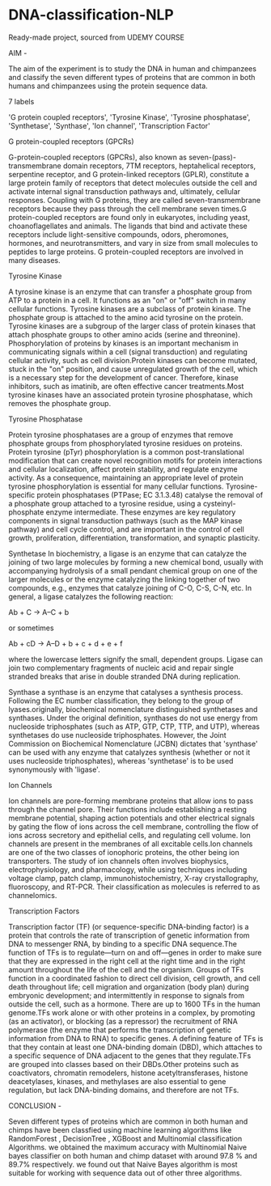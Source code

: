 # DNA-classification-NLP

Ready-made project, sourced from UDEMY COURSE


AIM -

The aim of the experiment is to study the DNA in human and chimpanzees and classify the seven different types of proteins that are common in both humans and chimpanzees using the protein sequence data.

7 labels

'G protein coupled receptors', 'Tyrosine Kinase', 'Tyrosine phosphatase', 'Synthetase', 'Synthase', 'Ion channel', 'Transcription Factor'

G protein-coupled receptors (GPCRs)

G-protein-coupled receptors (GPCRs), also known as seven-(pass)-transmembrane domain receptors, 7TM receptors, heptahelical receptors, serpentine receptor, and G protein-linked receptors (GPLR), constitute a large protein family of receptors that detect molecules outside the cell and activate internal signal transduction pathways and, ultimately, cellular responses. Coupling with G proteins, they are called seven-transmembrane receptors because they pass through the cell membrane seven times.G protein-coupled receptors are found only in eukaryotes, including yeast, choanoflagellates and animals. The ligands that bind and activate these receptors include light-sensitive compounds, odors, pheromones, hormones, and neurotransmitters, and vary in size from small molecules to peptides to large proteins. G protein-coupled receptors are involved in many diseases.

Tyrosine Kinase

A tyrosine kinase is an enzyme that can transfer a phosphate group from ATP to a protein in a cell. It functions as an "on" or "off" switch in many cellular functions. Tyrosine kinases are a subclass of protein kinase. The phosphate group is attached to the amino acid tyrosine on the protein. Tyrosine kinases are a subgroup of the larger class of protein kinases that attach phosphate groups to other amino acids (serine and threonine). Phosphorylation of proteins by kinases is an important mechanism in communicating signals within a cell (signal transduction) and regulating cellular activity, such as cell division.Protein kinases can become mutated, stuck in the "on" position, and cause unregulated growth of the cell, which is a necessary step for the development of cancer. Therefore, kinase inhibitors, such as imatinib, are often effective cancer treatments.Most tyrosine kinases have an associated protein tyrosine phosphatase, which removes the phosphate group.

Tyrosine Phosphatase

Protein tyrosine phosphatases are a group of enzymes that remove phosphate groups from phosphorylated tyrosine residues on proteins. Protein tyrosine (pTyr) phosphorylation is a common post-translational modification that can create novel recognition motifs for protein interactions and cellular localization, affect protein stability, and regulate enzyme activity. As a consequence, maintaining an appropriate level of protein tyrosine phosphorylation is essential for many cellular functions. Tyrosine-specific protein phosphatases (PTPase; EC 3.1.3.48) catalyse the removal of a phosphate group attached to a tyrosine residue, using a cysteinyl-phosphate enzyme intermediate. These enzymes are key regulatory components in signal transduction pathways (such as the MAP kinase pathway) and cell cycle control, and are important in the control of cell growth, proliferation, differentiation, transformation, and synaptic plasticity.

Synthetase In biochemistry, a ligase is an enzyme that can catalyze the joining of two large molecules by forming a new chemical bond, usually with accompanying hydrolysis of a small pendant chemical group on one of the larger molecules or the enzyme catalyzing the linking together of two compounds, e.g., enzymes that catalyze joining of C-O, C-S, C-N, etc. In general, a ligase catalyzes the following reaction:

Ab + C → A–C + b

or sometimes

Ab + cD → A–D + b + c + d + e + f

where the lowercase letters signify the small, dependent groups. Ligase can join two complementary fragments of nucleic acid and repair single stranded breaks that arise in double stranded DNA during replication.

Synthase a synthase is an enzyme that catalyses a synthesis process. Following the EC number classification, they belong to the group of lyases.originally, biochemical nomenclature distinguished synthetases and synthases. Under the original definition, synthases do not use energy from nucleoside triphosphates (such as ATP, GTP, CTP, TTP, and UTP), whereas synthetases do use nucleoside triphosphates. However, the Joint Commission on Biochemical Nomenclature (JCBN) dictates that 'synthase' can be used with any enzyme that catalyzes synthesis (whether or not it uses nucleoside triphosphates), whereas 'synthetase' is to be used synonymously with 'ligase'.



Ion Channels

Ion channels are pore-forming membrane proteins that allow ions to pass through the channel pore. Their functions include establishing a resting membrane potential, shaping action potentials and other electrical signals by gating the flow of ions across the cell membrane, controlling the flow of ions across secretory and epithelial cells, and regulating cell volume. Ion channels are present in the membranes of all excitable cells.Ion channels are one of the two classes of ionophoric proteins, the other being ion transporters. The study of ion channels often involves biophysics, electrophysiology, and pharmacology, while using techniques including voltage clamp, patch clamp, immunohistochemistry, X-ray crystallography, fluoroscopy, and RT-PCR. Their classification as molecules is referred to as channelomics.

Transcription Factors

Transcription factor (TF) (or sequence-specific DNA-binding factor) is a protein that controls the rate of transcription of genetic information from DNA to messenger RNA, by binding to a specific DNA sequence.The function of TFs is to regulate—turn on and off—genes in order to make sure that they are expressed in the right cell at the right time and in the right amount throughout the life of the cell and the organism. Groups of TFs function in a coordinated fashion to direct cell division, cell growth, and cell death throughout life; cell migration and organization (body plan) during embryonic development; and intermittently in response to signals from outside the cell, such as a hormone. There are up to 1600 TFs in the human genome.TFs work alone or with other proteins in a complex, by promoting (as an activator), or blocking (as a repressor) the recruitment of RNA polymerase (the enzyme that performs the transcription of genetic information from DNA to RNA) to specific genes. A defining feature of TFs is that they contain at least one DNA-binding domain (DBD), which attaches to a specific sequence of DNA adjacent to the genes that they regulate.TFs are grouped into classes based on their DBDs.Other proteins such as coactivators, chromatin remodelers, histone acetyltransferases, histone deacetylases, kinases, and methylases are also essential to gene regulation, but lack DNA-binding domains, and therefore are not TFs.

CONCLUSION -

Seven different types of proteins which are common in both human and chimps have been classfied using machine learning algorithms like RandomForest , DecisionTree , XGBoost and Multinomial classification Algorithms. we obtained the maximum accuracy with Multinomial Naive bayes classifier on both human and chimp dataset with around 97.8 % and 89.7% respectively. we found out that Naive Bayes algorithm is most suitable for working with sequence data out of other three algorithms.
